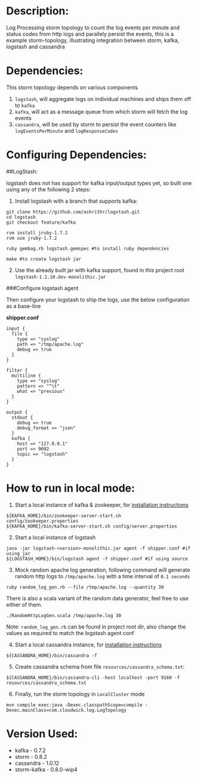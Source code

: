 Description:
===========

Log Processing storm topology to count the log events per minute and status codes from http logs and parallely persist the events, this is a example storm-topology, illustrating integration between storm, kafka, logstash and cassandra

Dependencies:
============

This storm topology depends on various components

1. `logstash`, will aggregate logs on individual machines and ships them off to `kafka`
2. `kafka`, will act as a message queue from which storm will fetch the log events
3. `cassandra`, will be used by storm to persist the event counters like `logEventsPerMinute` and `logResponseCodes`

Configuring Dependencies:
========================

##LogStash:

logstash does not has support for kafka input/output types yet, so built one using any of the following 2 steps:

1. Install logstash with a branch that supports kafka:

  ```
  git clone https://github.com/ashrithr/logstash.git
  cd logstash
  git checkout feature/kafka

  rvm install jruby-1.7.2
  rvm use jruby-1.7.2

  ruby gembag.rb logstash.gemspec #to install ruby dependencies

  make #to create logstash jar
  ```

2. Use the already built jar with kafka support, found in this project root `logstash-1.1.10.dev-monolithic.jar`

###Configure logstash agent

Then configure your logstash to ship the logs, use the below configuration as a base-line

**shipper.conf**

```
input {
  file {
    type => "syslog"
    path => "/tmp/apache.log"
    debug => true
  }
}

filter {
  multiline {
    type => "syslog"
    pattern => "^\t"
    what => "previous"
  }
}

output {
  stdout {
    debug => true
    debug_format => "json"
  }
  kafka {
    host => "127.0.0.1"
    port => 9092
    topic => "logstash"
  }
}
```

How to run in local mode:
========================

1. Start a local instance of kafka & zookeeper, for [installation instructions](http://kafka.apache.org/)

  ```
  ${KAFKA_HOME}/bin/zookeeper-server-start.sh config/zookeeper.properties
  ${KAFKA_HOME}/bin/kafka-server-start.sh config/server.properties
  ```

2. Start a local instance of logstash

  ```
  java -jar logstash-<version>-monolithic.jar agent -f shipper.conf #if using jar
  ${LOGSTASH_HOME}/bin/logstash agent -f shipper.conf #if using source
  ```

3. Mock random apache log generation, following command will generate random http logs to `/tmp/apache.log` with a time interval of `0.1 seconds`

  ```
  ruby random_log_gen.rb --file /tmp/apache.log --quantity 30
  ```

  There is also a scala variant of the random data generator, feel free to use either of them.

  ```
  ./RandomHttpLogGen.scala /tmp/apache.log 30
  ```

  Note: `random_log_gen.rb` can be found in project root dir, also change the values as required to match the logstash agent conf

4. Start a local cassandra instance, for [installation instructions](http://wiki.apache.org/cassandra/GettingStarted)

  ```
  ${CASSANDRA_HOME}/bin/cassandra -f
  ```

5. Create cassandra schema from file `resources/cassandra_schema.txt`:

  ```
  ${CASSANDRA_HOME}/bin/cassandra-cli -host localhost -port 9160 -f resources/cassandra_schema.txt
  ```

6. Finally, run the storm topology in `LocalCluster` mode

  ```
  mvn compile exec:java -Dexec.classpathScope=compile -Dexec.mainClass=com.cloudwick.log.LogTopology
  ```

Version Used:
============
* kafka - 0.7.2
* storm - 0.8.2
* cassandra - 1.0.12
* storm-kafka - 0.8.0-wip4
